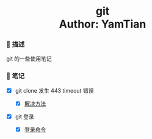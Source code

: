 <h1 align="center">
  git
  <br>
  Author: YamTian
</h1>

### 📜 描述

git 的一些使用笔记

### 📔 笔记

- [x] git clone 发生 443 timeout 错误

  - [x] [解决方法](https://github.com/YamTian/Notes/blob/master/git/git%20443/solve.md)

- [x] git 登录

  - [x] [登录命令](https://github.com/YamTian/Notes/blob/master/git/login/login.md)

